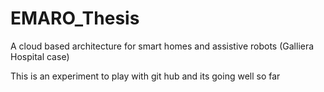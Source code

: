 # EMARO_Thesis
A cloud based architecture for smart homes and assistive robots (Galliera Hospital case)


This is an experiment to play with git hub and its going well so far

